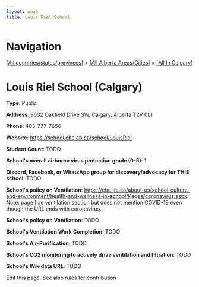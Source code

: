 ```yaml
---
layout: page
title: Louis Riel School
---
```

# Navigation

[[All countries/states/provinces]](../../..) > [[All Alberta Areas/Cities]](../..) > [[All In Calgary]](..)

# Louis Riel School (Calgary)

**Type**: Public

**Address**: 9632 Oakfield Drive SW, Calgary, Alberta T2V 0L1

**Phone**: 403-777-7650

**Website**: <https://school.cbe.ab.ca/school/LouisRiel>

**Student Count**: TODO

**School's overall airborne virus protection grade (0-5)**: 1

**Discord, Facebook, or WhatsApp group for discovery/advocacy for THIS school**: TODO

**School's policy on Ventilation**: <https://cbe.ab.ca/about-us/school-culture-and-environment/health-and-wellness-in-school/Pages/coronavirus.aspx>. Note: page has ventilation section but does not mention COVID-19 even though the URL ends with coronavirus.

**School's policy on Ventilation**: TODO

**School's Ventilation Work Completion**: TODO

**School's Air-Purification**: TODO

**School's CO2 monitoring to actively drive ventilation and filtration**: TODO

**School's Wikidata URL**: TODO


[Edit this page](https://github.com/ventilate-schools/AB/edit/main/./Calgary/Louis_Riel_School.md). See also [rules for contribution](../../../contribution-rules/)